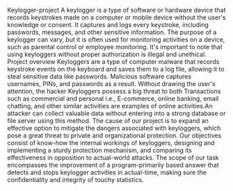 Keylogger-project
A keylogger is a type of software or hardware device that records keystrokes made on a computer or mobile device without the user's knowledge or consent. It captures and logs every keystroke, including passwords, messages, and other sensitive information. The purpose of a keylogger can vary, but it is often used for monitoring activities on a device, such as parental control or employee monitoring. It's important to note that using keyloggers without proper authorization is illegal and unethical.
Project overview
Keyloggers are a type of computer malware that records keystroke events on the keyboard and saves them to a log file, allowing it to steal sensitive data like passwords. Malicious software captures usernames, PINs, and passwords as a result. Without drawing the user's attention, the hacker Keyloggers possess a big threat to both Transactions such as commercial and personal i.e., E-commerce, online banking, email chatting, and other similar activities are examples of online activities.An attacker can collect valuable data without entering into a strong database or file server using this method.
The cause of our project is to expand an effective option to mitigate the dangers associated with keyloggers, which pose a great threat to private and organizational protection.
Our objectives consist of know-how the internal workings of keyloggers, designing and implementing a sturdy protection mechanism, and comparing its effectiveness in opposition to actual-world attacks.
The scope of our task encompasses the improvement of a program-primarily based answer that detects and stops keylogger activities in actual-time, making sure the confidentiality and integrity of touchy statistics.

